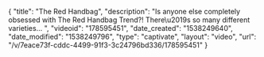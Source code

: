 {
    "title": "The Red Handbag",
    "description": "Is anyone else completely obsessed with The Red Handbag Trend?! There\u2019s so many different varieties... ",
    "videoid": "178595451",
    "date_created": "1538249640",
    "date_modified": "1538249796",
    "type": "captivate",
    "layout": "video",
    "url": "\/v\/7eace73f-cddc-4499-91f3-3c24796bd336\/178595451"
}